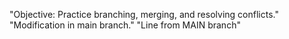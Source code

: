 "Objective: Practice branching, merging, and resolving conflicts." 
"Modification in main branch." 
"Line from MAIN branch" 
